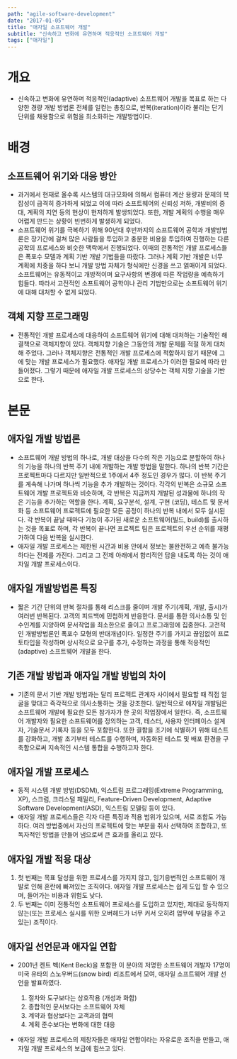 ```yaml
---
path: "agile-software-development"
date: "2017-01-05"
title: "애자일 소프트웨어 개발"
subtitle: "신속하고 변화에 유연하며 적응적인 소프트웨어 개발"
tags: ["애자일"]
---
```


# 개요

- 신속하고 변화에 유연하며 적응적인(adaptive) 소프트웨어 개발을 목표로 하는 다양한 경량 개발 방법론 전체를 일컫는 총칭으로, 반복(iteration)이라 불리는 단기 단위를 채용함으로 위험을 최소화하는 개발방법이다.

# 배경

## 소프트웨어 위기와 대응 방안

- 과거에서 현재로 올수록 시스템의 대규모화에 의해서 컴퓨터 계산 용량과 문제의 복잡성이 급격히 증가하게 되었고 이에 따라 소프트웨어의 신뢰성 저하, 개발비의 증대, 계획의 지연 등의 현상이 현저하게 발생되었다. 또한, 개발 계획의 수행을 매우 어렵게 만드는 상황이 빈번하게 발생하게 되었다.
- 소프트웨어 위기를 극복하기 위해 90년대 후반까지의 소프트웨어 공학과 개발방법론은 장기간에 걸쳐 많은 사람들을 투입하고 충분한 비용을 투입하여 진행하는 다른 공학의 프로세스와 비슷한 맥락에서 진행되었다. 이때의 전통적인 개발 프로세스들은 폭포수 모델과 계획 기반 개발 기법들을 따랐다. 그러나 계획 기반 개발은 너무 계획에 치중을 하다 보니 개발 방법 자체가 형식에만 신경을 쓰고 얽매이게 되었다. 소프트웨어는 유동적이고 개방적이며 요구사항의 변경에 따른 작업량을 예측하기 힘들다. 따라서 고전적인 소프트웨어 공학이나 관리 기법만으로는 소프트웨어 위기에 대해 대처할 수 없게 되었다.

## 객체 지향 프로그래밍

- 전통적인 개발 프로세스에 대응하여 소프트웨어 위기에 대해 대처하는 기술적인 해결책으로 객체지향이 있다. 객체지향 기술은 그동안의 개발 문제를 적절 하게 대처해 주었다. 그러나 객체지향은 전통적인 개발 프로세스에 적합하지 않기 때문에 그에 맞는 개발 프로세스가 필요했다. 애자일 개발 프로세스가 이러한 필요에 따라 만들어졌다. 그렇기 때문에 애자일 개발 프로세스의 상당수는 객체 지향 기술을 기반으로 한다.

# 본문

## 애자일 개발 방법론

- 소프트웨어 개발 방법의 하나로, 개발 대상을 다수의 작은 기능으로 분할하여 하나의 기능을 하나의 반복 주기 내에 개발하는 개발 방법을 말한다. 하나의 반복 기간은 프로젝트마다 다르지만 일반적으로 1주에서 4주 정도인 경우가 많다. 이 반복 주기를 계속해 나가며 하나씩 기능을 추가 개발하는 것이다. 각각의 반복은 소규모 소프트웨어 개발 프로젝트와 비슷하며, 각 반복은 지금까지 개발된 성과물에 하나의 작은 기능을 추가하는 역할을 한다. 계획, 요구분석, 설계, 구현 (코딩), 테스트 및 문서화 등 소프트웨어 프로젝트에 필요한 모든 공정이 하나의 반복 내에서 모두 실시된다. 각 반복이 끝날 때마다 기능이 추가된 새로운 소프트웨어(빌드, build)를 출시하는 것을 목표로 하며, 각 반복이 끝나면 프로젝트 팀은 프로젝트의 우선 순위를 재평가하여 다음 반복을 실시한다.
- 애자일 개발 프로세스는 제한된 시간과 비용 안에서 정보는 불완전하고 예측 불가능하다는 전제를 가진다. 그리고 그 전제 아래에서 합리적인 답을 내도록 하는 것이 애자일 개발 프로세스이다.

## 애자일 개발방법론 특징

- 짧은 기간 단위의 반복 절차를 통해 리스크를 줄이며 개발 주기(계획, 개발, 출시)가 여러번 반복된다. 고객의 피드백에 민첩하게 반응한다. 문서를 통한 의사소통 및 인수인계를 지양하여 문서작업을 최소한으로 줄이고 프로그래밍에 집중한다. 고전적인 개발방법론인 폭포수 모형의 반대개념이다. 일정한 주기를 가지고 끊임없이 프로토타입을 작성하며 상시적으로 요구를 추가, 수정하는 과정을 통해 적응적인(adaptive) 소프트웨어 개발을 한다.

## 기존 개발 방법과 애자일 개발 방법의 차이

- 기존의 문서 기반 개발 방법과는 달리 프로젝트 관계자 사이에서 필요할 때 직접 얼굴을 맞대고 즉각적으로 의사소통하는 것을 강조한다. 일반적으로 애자일 개발팀은 소프트웨어 개발에 필요한 모든 참가자가 한 곳의 작업장에서 일한다. 즉, 소프트웨어 개발자와 필요한 소프트웨어를 정의하는 고객, 테스터, 사용자 인터페이스 설계자, 기술문서 기록자 등을 모두 포함한다. 또한 결함을 조기에 식별하기 위해 테스트를 강화하고, 개발 초기부터 테스트를 수행하며, 자동화된 테스트 및 배포 환경을 구축함으로써 지속적인 시스템 통합을 수행하고자 한다.

## 애자일 개발 프로세스

- 동적 시스템 개발 방법(DSDM), 익스트림 프로그래밍(Extreme Programming, XP), 스크럼, 크리스털 패밀리, Feature-Driven Development, Adaptive Software Development(ASD), 익스트림 모델링 등이 있다.
- 애자일 개발 프로세스들은 각자 다른 특징과 적용 범위가 있으며, 서로 조합도 가능하다. 여러 방법중에서 자신의 프로젝트에 맞는 부분을 취사 선택하여 조합하고, 또 독자적인 방법을 만들어 냄으로써 큰 효과를 올리고 있다.

## 애자일 개발 적용 대상

1. 첫 번째는 목표 달성을 위한 프로세스를 가지지 않고, 임기응변적인 소프트웨어 개발로 인해 혼란에 빠져있는 조직이다. 애자일 개발 프로세스는 쉽게 도입 할 수 있으며, 들어가는 비용과 위험도 낮다.
2. 두 번째는 이미 전통적인 소프트웨어 프로세스를 도입하고 있지만, 제대로 동작하지 않는(또는 프로세스 실시를 위한 오버헤드가 너무 커서 오히려 업무에 부담을 주고 있는) 조직이다.

## 애자일 선언문과 애자일 연합

- 2001년 켄트 벡(Kent Beck)을 포함한 이 분야의 저명한 소프트웨어 개발자 17명이 미국 유타의 스노우버드(snow bird) 리조트에서 모여, 애자일 소프트웨어 개발 선언을 발표하였다.
  1. 절차와 도구보다는 상호작용 (개성과 화합)
  2. 종합적인 문서보다는 소프트웨어 자체
  3. 계약과 협상보다는 고객과의 협력
  4. 계획 준수보다는 변화에 대한 대응

- 애자일 개발 프로세스의 제창자들은 애자일 연합이라는 자유로운 조직을 만들고, 애자일 개발 프로세스의 보급에 힘쓰고 있다.
